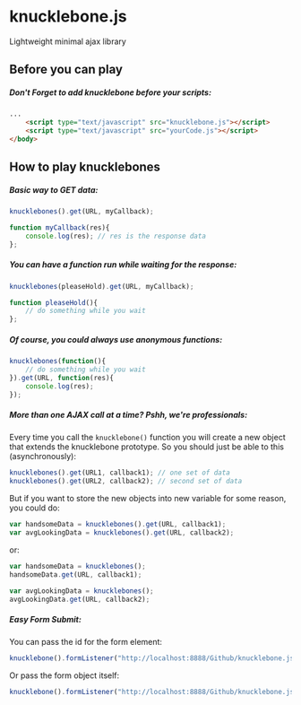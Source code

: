# knucklebone.js
Lightweight minimal ajax library

## Before you can play
##### Don't Forget to add knucklebone __before__ your scripts:
```html
...
	<script type="text/javascript" src="knucklebone.js"></script>
	<script type="text/javascript" src="yourCode.js"></script>
</body>
```

## How to play knucklebones
##### Basic way to GET data:
```javascript
knucklebones().get(URL, myCallback);

function myCallback(res){
	console.log(res); // res is the response data
};  
```

##### You can have a function run while waiting for the response:
```javascript
knucklebones(pleaseHold).get(URL, myCallback);

function pleaseHold(){
	// do something while you wait
};
```

##### Of course, you could always use anonymous functions:
```javascript
knucklebones(function(){
	// do something while you wait
}).get(URL, function(res){
	console.log(res);
});
```

##### More than one AJAX call at a time? Pshh, we're professionals:
Every time you call the `knucklebone()` function you will create a new object that extends the knucklebone prototype.
So you should just be able to this (asynchronously): 
```javascript
knucklebones().get(URL1, callback1); // one set of data
knucklebones().get(URL2, callback2); // second set of data
```
But if you want to store the new objects into new variable for some reason, you could do: 
```javascript
var handsomeData = knucklebones().get(URL, callback1);
var avgLookingData = knucklebones().get(URL, callback2);
```
or: 
```javascript
var handsomeData = knucklebones();
handsomeData.get(URL, callback1);

var avgLookingData = knucklebones();
avgLookingData.get(URL, callback2);
```

##### Easy Form Submit:
You can pass the id for the form element:
```javascript
knucklebone().formListener("http://localhost:8888/Github/knucklebone.js/process.php", "formId", finish);
```
Or pass the form object itself:
```javascript
knucklebone().formListener("http://localhost:8888/Github/knucklebone.js/process.php", myform, finish);
```


